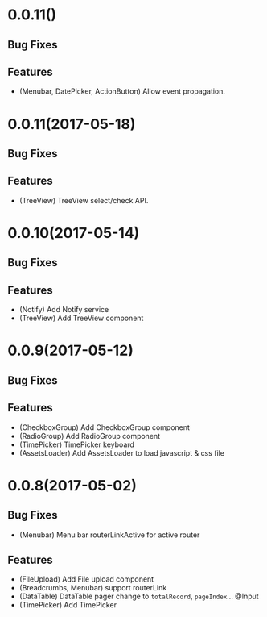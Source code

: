 

# 0.0.11()

## Bug Fixes

## Features

* (Menubar, DatePicker, ActionButton) Allow event propagation.



# 0.0.11(2017-05-18)

## Bug Fixes

## Features

* (TreeView) TreeView select/check API.


# 0.0.10(2017-05-14)

## Bug Fixes

## Features

* (Notify) Add Notify service
* (TreeView) Add TreeView component


# 0.0.9(2017-05-12)

## Bug Fixes

## Features

* (CheckboxGroup) Add CheckboxGroup component
* (RadioGroup) Add RadioGroup component
* (TimePicker) TimePicker keyboard
* (AssetsLoader) Add AssetsLoader to load javascript & css file


# 0.0.8(2017-05-02)

## Bug Fixes

* (Menubar) Menu bar routerLinkActive for active router

## Features

* (FileUpload) Add File upload component
* (Breadcrumbs, Menubar) support routerLink
* (DataTable) DataTable pager change to `totalRecord`, `pageIndex`... @Input
* (TimePicker) Add TimePicker
   
